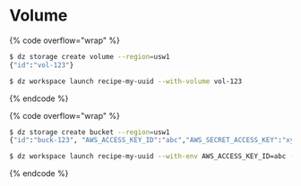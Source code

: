 # Volume

{% code overflow="wrap" %}
```bash
$ dz storage create volume --region=usw1
{"id":"vol-123"}

$ dz workspace launch recipe-my-uuid --with-volume vol-123
```
{% endcode %}

{% code overflow="wrap" %}
```bash
$ dz storage create bucket --region=usw1
{"id":"buck-123", "AWS_ACCESS_KEY_ID":"abc","AWS_SECRET_ACCESS_KEY":"xyz"}

$ dz workspace launch recipe-my-uuid --with-env AWS_ACCESS_KEY_ID=abc --with-env AWS_SECRET_ACCESS_KEY=xyz
```
{% endcode %}
